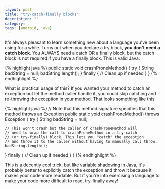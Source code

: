 ```yaml
---
layout: post
title: "try-catch-finally blocks"
description: ""
category: 
tags: [android, java]
---
```


It's always pleasant to learn something new about a language you've been using for a while. Turns out when you declare a try block, **you don't need a catch block**. You ALWAYS need a catch OR a finally block, but the catch block is not required if you have a finally block. This is valid Java:

{% highlight java %}
public static void crashProneMethod() {
  try {
    String badString = null;
    badString.length();
  } finally {
    // Clean up if needed
  }
}
{% endhighlight %}

What is practical usage of this? If you wanted your method to catch an exception but let the method caller handle it, you could skip catching and re-throwing the exception in your method. That looks something like this:

{% highlight java %}
// Note that this method signature specifies that this method throws an Exception
public static void crashProneMethod() throws Exception {
  try {
    String badString = null;

	// This won't crash but the caller of crashProneMethod will
	// need to wrap the call to crashProneMethod in a try-catch 
	// (or try-finally) block. This lets you "catch" the exception 
	// and throw it to the caller without having to manually call throw. 
    badString.length();
  } finally {
    // Clean up if needed
  }
}
{% endhighlight %}

This is a decently cool trick, but like [variable shadowing in Java][1], it's probably better to explicitly catch the exception and throw it because it makes your code more readable. But if you're into exercising a language to make your code more difficult to read, try-finally away!

[1]: /2015/04/26/thats-allowed-in-java/
